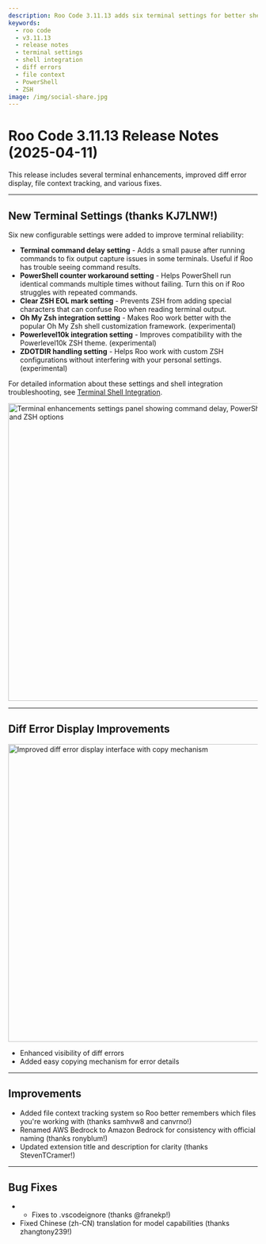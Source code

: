 ```yaml
---
description: Roo Code 3.11.13 adds six terminal settings for better shell integration, improves diff error display, and adds file context tracking.
keywords:
  - roo code
  - v3.11.13
  - release notes
  - terminal settings
  - shell integration
  - diff errors
  - file context
  - PowerShell
  - ZSH
image: /img/social-share.jpg
---
```


# Roo Code 3.11.13 Release Notes (2025-04-11)

This release includes several terminal enhancements, improved diff error display, file context tracking, and various fixes.

---

## New Terminal Settings (thanks KJ7LNW!)

Six new configurable settings were added to improve terminal reliability:

*   **Terminal command delay setting** - Adds a small pause after running commands to fix output capture issues in some terminals. Useful if Roo has trouble seeing command results.
*   **PowerShell counter workaround setting** - Helps PowerShell run identical commands multiple times without failing. Turn this on if Roo struggles with repeated commands.
*   **Clear ZSH EOL mark setting** - Prevents ZSH from adding special characters that can confuse Roo when reading terminal output.
*   **Oh My Zsh integration setting** - Makes Roo work better with the popular Oh My Zsh shell customization framework. (experimental)
*   **Powerlevel10k integration setting** - Improves compatibility with the Powerlevel10k ZSH theme. (experimental)
*   **ZDOTDIR handling setting** - Helps Roo work with custom ZSH configurations without interfering with your personal settings. (experimental)

For detailed information about these settings and shell integration troubleshooting, see [Terminal Shell Integration](/features/shell-integration).

<img src="/img/v3.11.13/v3.11.13-1.png" alt="Terminal enhancements settings panel showing command delay, PowerShell counter, and ZSH options" width="600" />

---

## Diff Error Display Improvements

<img src="/img/v3.11.13/v3.11.13.png" alt="Improved diff error display interface with copy mechanism" width="600" />

*   Enhanced visibility of diff errors
*   Added easy copying mechanism for error details

---

## Improvements

*   Added file context tracking system so Roo better remembers which files you're working with (thanks samhvw8 and canvrno!)
*   Renamed AWS Bedrock to Amazon Bedrock for consistency with official naming (thanks ronyblum!)
*   Updated extension title and description for clarity (thanks StevenTCramer!)

---

## Bug Fixes

*   - Fixes to .vscodeignore (thanks @franekp!)
*   Fixed Chinese (zh-CN) translation for model capabilities (thanks zhangtony239!)
